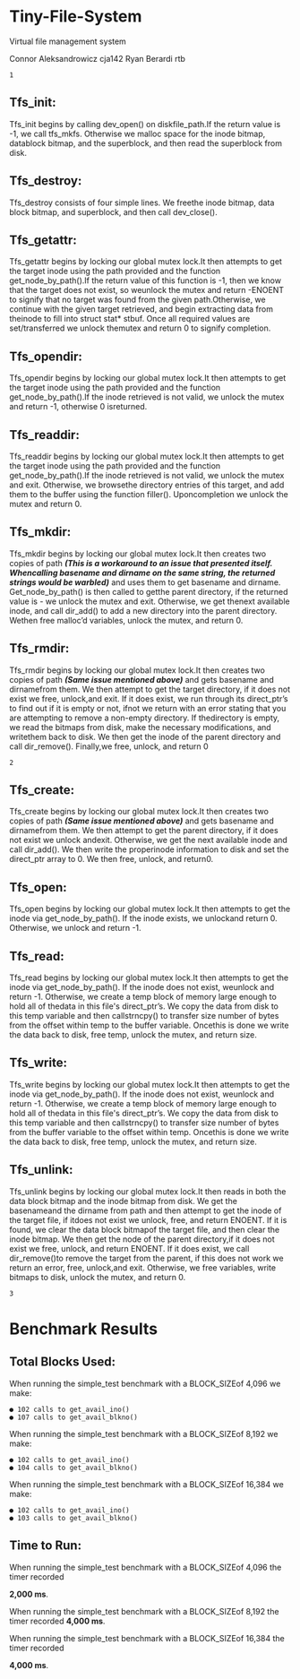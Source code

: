 # Tiny-File-System
Virtual file management system

Connor Aleksandrowicz cja142
Ryan Berardi rtb
```
1
```

## Tfs_init:

Tfs_init begins by calling dev_open() on diskfile_path.If the return value is -1, we call tfs_mkfs.
Otherwise we malloc space for the inode bitmap, datablock bitmap, and the superblock, and then
read the superblock from disk.

## Tfs_destroy:

Tfs_destroy consists of four simple lines. We freethe inode bitmap, data block bitmap, and
superblock, and then call dev_close().

## Tfs_getattr:

Tfs_getattr begins by locking our global mutex lock.It then attempts to get the target inode using
the path provided and the function get_node_by_path().If the return value of this function is -1,
then we know that the target does not exist, so weunlock the mutex and return -ENOENT to
signify that no target was found from the given path.Otherwise, we continue with the given
target retrieved, and begin extracting data from theinode to fill into struct stat* stbuf. Once all
required values are set/transferred we unlock themutex and return 0 to signify completion.

## Tfs_opendir:

Tfs_opendir begins by locking our global mutex lock.It then attempts to get the target inode
using the path provided and the function get_node_by_path().If the inode retrieved is not valid,
we unlock the mutex and return -1, otherwise 0 isreturned.

## Tfs_readdir:

Tfs_readdir begins by locking our global mutex lock.It then attempts to get the target inode
using the path provided and the function get_node_by_path().If the inode retrieved is not valid,
we unlock the mutex and exit. Otherwise, we browsethe directory entries of this target, and add
them to the buffer using the function filler(). Uponcompletion we unlock the mutex and return 0.

## Tfs_mkdir:

Tfs_mkdir begins by locking our global mutex lock.It then creates two copies of path **_(This is a
workaround to an issue that presented itself. Whencalling basename and dirname on the
same string, the returned strings would be warbled)_** and uses them to get basename and
dirname. Get_node_by_path() is then called to getthe parent directory, if the returned value is -
we unlock the mutex and exit. Otherwise, we get thenext available inode, and call dir_add() to
add a new directory into the parent directory. Wethen free malloc’d variables, unlock the mutex,
and return 0.

## Tfs_rmdir:

Tfs_rmdir begins by locking our global mutex lock.It then creates two copies of path **_(Same
issue mentioned above)_** and gets basename and dirnamefrom them. We then attempt to get the
target directory, if it does not exist we free, unlock,and exit. If it does exist, we run through its
direct_ptr’s to find out if it is empty or not, ifnot we return with an error stating that you are
attempting to remove a non-empty directory. If thedirectory is empty, we read the bitmaps from
disk, make the necessary modifications, and writethem back to disk. We then get the inode of
the parent directory and call dir_remove(). Finally,we free, unlock, and return 0


```
2
```
## Tfs_create:

Tfs_create begins by locking our global mutex lock.It then creates two copies of path **_(Same
issue mentioned above)_** and gets basename and dirnamefrom them. We then attempt to get the
parent directory, if it does not exist we unlock andexit. Otherwise, we get the next available
inode and call dir_add(). We then write the properinode information to disk and set the
direct_ptr array to 0. We then free, unlock, and return0.

## Tfs_open:

Tfs_open begins by locking our global mutex lock.It then attempts to get the inode via
get_node_by_path(). If the inode exists, we unlockand return 0. Otherwise, we unlock and return
-1.

## Tfs_read:

Tfs_read begins by locking our global mutex lock.It then attempts to get the inode via
get_node_by_path(). If the inode does not exist, weunlock and return -1. Otherwise, we create a
temp block of memory large enough to hold all of thedata in this file's direct_ptr’s. We copy the
data from disk to this temp variable and then callstrncpy() to transfer size number of bytes from
the offset within temp to the buffer variable. Oncethis is done we write the data back to disk,
free temp, unlock the mutex, and return size.

## Tfs_write:

Tfs_write begins by locking our global mutex lock.It then attempts to get the inode via
get_node_by_path(). If the inode does not exist, weunlock and return -1. Otherwise, we create a
temp block of memory large enough to hold all of thedata in this file's direct_ptr’s. We copy the
data from disk to this temp variable and then callstrncpy() to transfer size number of bytes from
the buffer variable to the offset within temp. Oncethis is done we write the data back to disk,
free temp, unlock the mutex, and return size.

## Tfs_unlink:

Tfs_unlink begins by locking our global mutex lock.It then reads in both the data block bitmap
and the inode bitmap from disk. We get the basenameand the dirname from path and then
attempt to get the inode of the target file, if itdoes not exist we unlock, free, and return
ENOENT. If it is found, we clear the data block bitmapof the target file, and then clear the inode
bitmap. We then get the node of the parent directory,if it does not exist we free, unlock, and
return ENOENT. If it does exist, we call dir_remove()to remove the target from the parent, if
this does not work we return an error, free, unlock,and exit. Otherwise, we free variables, write
bitmaps to disk, unlock the mutex, and return 0.


```
3
```
# Benchmark Results

## Total Blocks Used:

When running the simple_test benchmark with a BLOCK_SIZEof 4,096 we make:

```
● 102 calls to get_avail_ino()
● 107 calls to get_avail_blkno()
```
When running the simple_test benchmark with a BLOCK_SIZEof 8,192 we make:

```
● 102 calls to get_avail_ino()
● 104 calls to get_avail_blkno()
```
When running the simple_test benchmark with a BLOCK_SIZEof 16,384 we make:

```
● 102 calls to get_avail_ino()
● 103 calls to get_avail_blkno()
```
## Time to Run:

When running the simple_test benchmark with a BLOCK_SIZEof 4,096 the timer recorded

**2,000 ms**.

When running the simple_test benchmark with a BLOCK_SIZEof 8,192 the timer recorded
**4,000 ms**.

When running the simple_test benchmark with a BLOCK_SIZEof 16,384 the timer recorded

**4,000 ms**.


